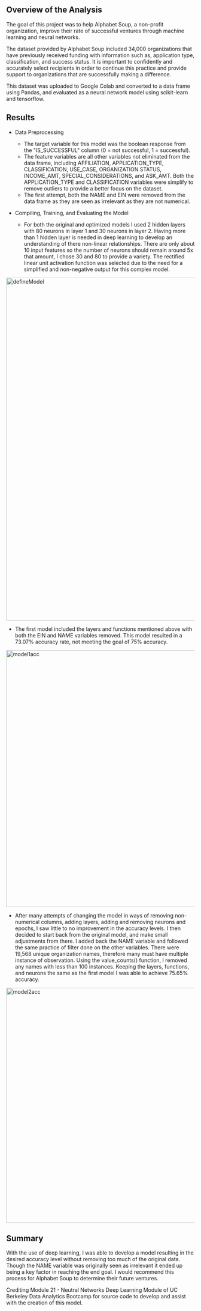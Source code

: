 ## Overview of the Analysis

The goal of this project was to help Alphabet Soup, a non-profit organization, improve their rate of successful ventures through machine learning and neural networks. 

The dataset provided by Alphabet Soup included 34,000 organizations that have previously received funding with information such as, application type, classification, and success status. It is important to confidently and accurately select recipients in order to continue this practice and provide support to organizations that are successfully making a difference.

This dataset was uploaded to Google Colab and converted to a data frame using Pandas, and evaluated as a neural network model using scikit-learn and tensorflow.

## Results

* Data Preprocessing
  * The target variable for this model was the boolean response from the "IS_SUCCESSFUL" column (0 = not successful, 1 = successful).
  * The feature variables are all other variables not eliminated from the data frame, including AFFILIATION, APPLICATION_TYPE, CLASSIFICATION, USE_CASE, ORGANIZATION	STATUS, INCOME_AMT,        SPECIAL_CONSIDERATIONS, and ASK_AMT. Both the APPLICATION_TYPE and CLASSIFICATION variables were simplify to remove outliers to provide a better focus on the dataset.
  * The first attempt, both the NAME and EIN were removed from the data frame as they are seen as irrelevant as they are not numerical.

* Compiling, Training, and Evaluating the Model
  * For both the original and optimized models I used 2 hidden layers with 80 neurons in layer 1 and 30 neurons in layer 2. Having more than 1 hidden layer is needed in deep learning to develop an understanding of there non-linear relationships. There are only about 10 input features so the number of neurons should remain around 5x that amount, I chose 30 and 80 to provide a variety. The rectified linear unit activation function was selected due to the need for a simplified and non-negative output for this complex model.

<img width="913" alt="defineModel" src="https://github.com/mhanson16/deep-learning-challenge/assets/119544491/09644c61-9be0-4d45-8e9a-7c5001612271">

  * The first model included the layers and functions mentioned above with both the EIN and NAME variables removed. This model resulted in a 73.07% accuracy rate, not meeting the goal of 75% accuracy.
<img width="684" alt="model1acc" src="https://github.com/mhanson16/deep-learning-challenge/assets/119544491/b248147d-5d7d-47a3-b8b4-dda731c8ad27">


  * After many attempts of changing the model in ways of removing non-numerical columns, adding layers, adding and removing neurons and epochs, I saw little to no improvement in the accuracy levels. I then decided to start back from the original model, and make small adjustments from there. I added back the NAME variable and followed the same practice of filter done on the other variables. There were 19,568 unique organization names, therefore many must have multiple instance of observation. Using the value_counts() function, I removed any names with less than 100 instances. Keeping the layers, functions, and neurons the same as the first model I was able to achieve 75.65% accuracy.

<img width="626" alt="model2acc" src="https://github.com/mhanson16/deep-learning-challenge/assets/119544491/34d50d80-2ea5-454c-9e69-11b208c2d5d1">

## Summary

With the use of deep learning, I was able to develop a model resulting in the desired accuracy level without removing too much of the original data. Though the NAME variable was originally seen as irrelevant it ended up being a key factor in reaching the end goal. I would recommend this process for Alphabet Soup to determine their future ventures.

Crediting Module 21 - Neutral Networks Deep Learning Module of UC Berkeley Data Analytics Bootcamp for source code to develop and assist with the creation of this model.
